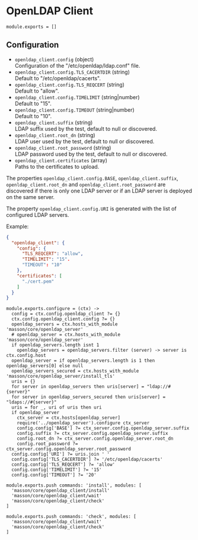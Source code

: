 
# OpenLDAP Client

    module.exports = []

## Configuration

*   `openldap_client.config` (object)   
    Configuration of the "/etc/openldap/ldap.conf" file.   
*   `openldap_client.config.TLS_CACERTDIR` (string)   
    Default to "/etc/openldap/cacerts".   
*   `openldap_client.config.TLS_REQCERT` (string)   
    Default to "allow".   
*   `openldap_client.config.TIMELIMIT` (string|number)   
    Default to "15".   
*   `openldap_client.config.TIMEOUT` (string|number)  
    Default to "10".    
*   `openldap_client.suffix` (string)   
    LDAP suffix used by the test, default to null or discovered.   
*   `openldap_client.root_dn` (string)   
    LDAP user used by the test, default to null or discovered.   
*   `openldap_client.root_password` (string)   
    LDAP password used by the test, default to null or discovered.   
*   `openldap_client.certificates` (array)   
    Paths to the certificates to upload.   

The properties `openldap_client.config.BASE`, `openldap_client.suffix`, 
`openldap_client.root_dn` and `openldap_client.root_password` are discovered if 
there is only one LDAP server or if an LDAP server is deployed on the same 
server.

The property `openldap_client.config.URI` is generated with the list of 
configured LDAP servers.

Example:

```json
{
  "openldap_client": {
    "config": {
      "TLS_REQCERT": "allow",
      "TIMELIMIT": "15".
      "TIMEOUT": "10"
    },
    "certificates": [
      "./cert.pem"
    ]
  }
}
```

    module.exports.configure = (ctx) ->
      config = ctx.config.openldap_client ?= {}
      ctx.config.openldap_client.config ?= {}
      openldap_servers = ctx.hosts_with_module 'masson/core/openldap_server'
      # openldap_server = ctx.hosts_with_module 'masson/core/openldap_server'
      if openldap_servers.length isnt 1
        openldap_servers = openldap_servers.filter (server) -> server is ctx.config.host
      openldap_server = if openldap_servers.length is 1 then openldap_servers[0] else null
      openldap_servers_secured = ctx.hosts_with_module 'masson/core/openldap_server/install_tls'
      uris = {}
      for server in openldap_servers then uris[server] = "ldap://#{server}"
      for server in openldap_servers_secured then uris[server] = "ldaps://#{server}"
      uris = for _, uri of uris then uri
      if openldap_server
        ctx_server = ctx.hosts[openldap_server]
        require('../openldap_server').configure ctx_server
        config.config['BASE'] ?= ctx_server.config.openldap_server.suffix
        config.suffix ?= ctx_server.config.openldap_server.suffix
        config.root_dn ?= ctx_server.config.openldap_server.root_dn
        config.root_password ?= ctx_server.config.openldap_server.root_password
      config.config['URI'] ?= uris.join ' '
      config.config['TLS_CACERTDIR'] ?= '/etc/openldap/cacerts'
      config.config['TLS_REQCERT'] ?= 'allow'
      config.config['TIMELIMIT'] ?= '15'
      config.config['TIMEOUT'] ?= '20'

    module.exports.push commands: 'install', modules: [
      'masson/core/openldap_client/install'
      'masson/core/openldap_client/wait'
      'masson/core/openldap_client/check'
    ]

    module.exports.push commands: 'check', modules: [
      'masson/core/openldap_client/wait'
      'masson/core/openldap_client/check'
    ]


